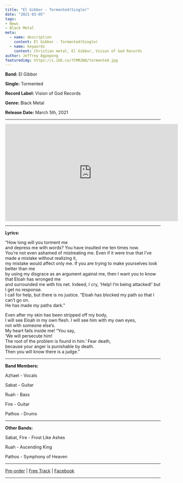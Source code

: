 ```yaml
---
title: "El Gibbor - Tormented(Single)"
date: "2021-03-05"
tags:
- News
- Black Metal
meta:
  - name: description
    content: El Gibbor - Tormented(Single)
  - name: keywords
    content: Christian metal, El Gibbor, Vision of God Records
author: Jeffrey Agyepong
featuredimg: https://i.ibb.co/7CMR2WQ/tormented.jpg
---
```


**Band:** El Gibbor

**Single:** Tormented

**Record Label:** Vision of God Records

**Genre:** Black Metal

**Release Date:** March 5th, 2021

<hr>
<div class="video-container"><iframe src="https://www.youtube.com/embed/drZwQe0UH80" width="560" height="315" frameborder="0"></iframe></div>
<hr>


**Lyrics:**

“How long will you torment me <br>
and depress me with words? You have insulted me ten times now. <br>
You’re not even ashamed of mistreating me. Even if it were true that I’ve made a mistake without realizing it, <br>
my mistake would affect only me. If you are trying to make yourselves look better than me <br>
by using my disgrace as an argument against me, then I want you to know that Eloah has wronged me <br>
and surrounded me with his net. Indeed, I cry, ‘Help! I’m being attacked!’ but I get no response. <br>
I call for help, but there is no justice. “Eloah has blocked my path so that I can’t go on. <br>
He has made my paths dark." <br>

Even after my skin has been stripped off my body, <br>
I will see Eloah in my own flesh. I will see him with my own eyes, <br>
not with someone else’s. <br>
My heart fails inside me! “You say, <br>
‘We will persecute him! <br>
The root of the problem is found in him.’ Fear death, <br>
because your anger is punishable by death. <br>
Then you will know there is a judge.”

<hr>

**Band Members:**


Azhael - Vocals

Sabat - Guitar

Ruah - Bass

Fire - Guitar

Pathos - Drums

<hr>

**Other Bands:**


Sabat, Fire - Frost Like Ashes

Ruah - Ascending King

Pathos - Symphony of Heaven

<hr>



[Pre-order](https://visionofgodrecords.bandcamp.com/album/corruptus-vindicta-black-unblack-metal) | [Free Track](https://visionofgodrecords.bandcamp.com/track/tormented) | [Facebook](https://web.facebook.com/elgibborband)

<hr>